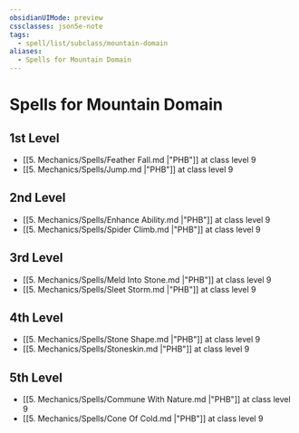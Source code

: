 ```yaml
---
obsidianUIMode: preview
cssclasses: json5e-note
tags:
  - spell/list/subclass/mountain-domain
aliases:
  - Spells for Mountain Domain
---
```

# Spells for Mountain Domain

## 1st Level

- [[5. Mechanics/Spells/Feather Fall.md \|"PHB"]] at class level 9
- [[5. Mechanics/Spells/Jump.md \|"PHB"]] at class level 9

## 2nd Level

- [[5. Mechanics/Spells/Enhance Ability.md \|"PHB"]] at class level 9
- [[5. Mechanics/Spells/Spider Climb.md \|"PHB"]] at class level 9

## 3rd Level

- [[5. Mechanics/Spells/Meld Into Stone.md \|"PHB"]] at class level 9
- [[5. Mechanics/Spells/Sleet Storm.md \|"PHB"]] at class level 9

## 4th Level

- [[5. Mechanics/Spells/Stone Shape.md \|"PHB"]] at class level 9
- [[5. Mechanics/Spells/Stoneskin.md \|"PHB"]] at class level 9

## 5th Level

- [[5. Mechanics/Spells/Commune With Nature.md \|"PHB"]] at class level 9
- [[5. Mechanics/Spells/Cone Of Cold.md \|"PHB"]] at class level 9
